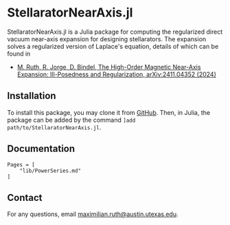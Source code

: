# StellaratorNearAxis.jl

StellaratorNearAxis.jl is a Julia package for computing the regularized direct vacuum near-axis expansion for designing stellarators. The expansion solves a regularized version of Laplace's equation, details of which can be found in
- [M. Ruth, R. Jorge, D. Bindel, The High-Order Magnetic Near-Axis Expansion: Ill-Posedness and Regularization, arXiv:2411.04352 (2024)](https://doi.org/10.48550/arXiv.2411.04352)


## Installation
To install this package, you may clone it from [GitHub](https://github.com/maxeruth/StellaratorNearAxis.jl). Then, in Julia, the package can be added by the command `]add path/to/StellaratorNearAxis.jl`.

## Documentation
```@contents
Pages = [
    "lib/PowerSeries.md"
]
```

## Contact
For any questions, email [maximilian.ruth@austin.utexas.edu](mailto:maximilian.ruth@austin.utexas.edu).